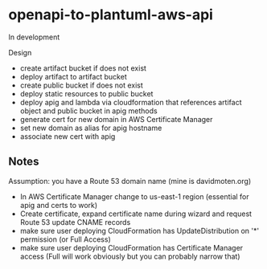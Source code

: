 # openapi-to-plantuml-aws-api

In development

Design
* create artifact bucket if does not exist
* deploy artifact to artifact bucket
* create public bucket if does not exist
* deploy static resources to public bucket
* deploy apig and lambda via cloudformation that references artifact object and public bucket in apig methods
* generate cert for new domain in AWS Certificate Manager
* set new domain as alias for apig hostname
* associate new cert with apig

## Notes
Assumption: you have a Route 53 domain name (mine is davidmoten.org)

* In AWS Certificate Manager change to us-east-1 region (essential for apig and certs to work)
* Create certificate, expand certificate name during wizard and request Route 53 update CNAME records
* make sure user deploying CloudFormation has UpdateDistribution on '*' permission (or Full Access)
* make sure user deploying CloudFormation has Certificate Manager access (Full will work obviously but you can probably narrow that)

